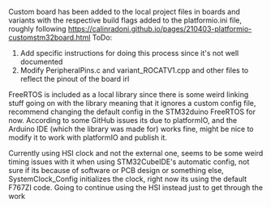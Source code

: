 Custom board has been added to the local project files in boards and variants with the respective build flags added to the platformio.ini file, roughly following https://calinradoni.github.io/pages/210403-platformio-customstm32board.html
ToDo: 
1. Add specific instructions for doing this process since it's not well documented
2. Modify PeripheralPins.c and variant_ROCATV1.cpp and other files to reflect the pinout of the board irl

FreeRTOS is included as a local library since there is some weird linking stuff going on with the library meaning that it ignores a custom config file, recommend changing the default config in the STM32duino FreeRTOS for now. According to some GitHub issues its due to platformIO, and the Arduino IDE (which the library was made for) works fine, might be nice to modify it to work with platformIO and publish it.

Currently using HSI clock and not the external one, seems to be some weird timing issues with it when using STM32CubeIDE's automatic config, not sure if its because of software or PCB design or something else, SystemClock_Config initializes the clock, right now its using the default F767ZI code. Going to continue using the HSI instead just to get through the work